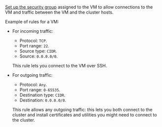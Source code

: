 [Set up the security group](../../../../vpc/operations/security-group-update.md#add-rule) assigned to the VM to allow connections to the VM and traffic between the VM and the cluster hosts.

Example of rules for a VM:

* For incoming traffic:
    * Protocol: `TCP`.
    * Port range: `22`.
    * Source type: `CIDR`.
    * Source: `0.0.0.0/0`.

    This rule lets you connect to the VM over SSH.

* For outgoing traffic:
    * Protocol: `Any`.
    * Port range: `0-65535`.
    * Destination type: `CIDR`.
    * Destination: `0.0.0.0/0`.

    This rule allows any outgoing traffic: this lets you both connect to the cluster and install certificates and utilities you might need to connect to the cluster.

